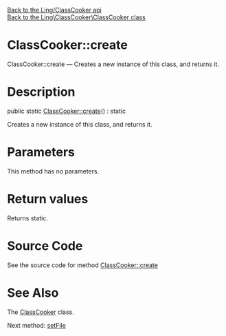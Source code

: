[Back to the Ling/ClassCooker api](https://github.com/lingtalfi/ClassCooker/blob/master/doc/api/Ling/ClassCooker.md)<br>
[Back to the Ling\ClassCooker\ClassCooker class](https://github.com/lingtalfi/ClassCooker/blob/master/doc/api/Ling/ClassCooker/ClassCooker.md)


ClassCooker::create
================



ClassCooker::create — Creates a new instance of this class, and returns it.




Description
================


public static [ClassCooker::create](https://github.com/lingtalfi/ClassCooker/blob/master/doc/api/Ling/ClassCooker/ClassCooker/create.md)() : static




Creates a new instance of this class, and returns it.




Parameters
================

This method has no parameters.


Return values
================

Returns static.








Source Code
===========
See the source code for method [ClassCooker::create](https://github.com/lingtalfi/ClassCooker/blob/master/ClassCooker.php#L33-L36)


See Also
================

The [ClassCooker](https://github.com/lingtalfi/ClassCooker/blob/master/doc/api/Ling/ClassCooker/ClassCooker.md) class.

Next method: [setFile](https://github.com/lingtalfi/ClassCooker/blob/master/doc/api/Ling/ClassCooker/ClassCooker/setFile.md)<br>

